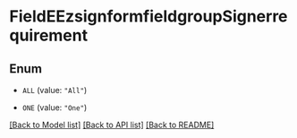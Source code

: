 # FieldEEzsignformfieldgroupSignerrequirement

## Enum


* `ALL` (value: `"All"`)

* `ONE` (value: `"One"`)


[[Back to Model list]](../README.md#documentation-for-models) [[Back to API list]](../README.md#documentation-for-api-endpoints) [[Back to README]](../README.md)


